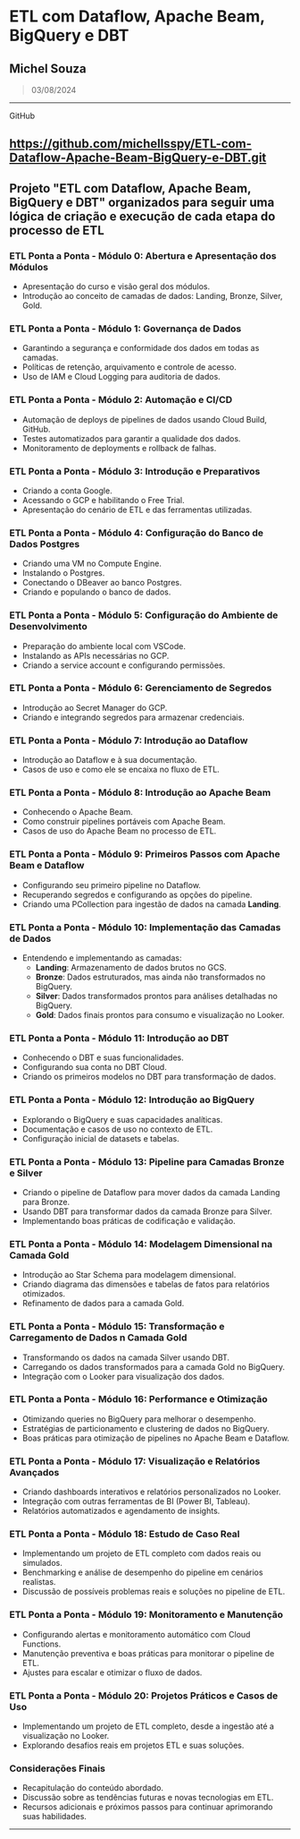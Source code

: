 # ETL com Dataflow, Apache Beam, BigQuery e DBT
## Michel Souza
> 03/08/2024
---
GitHub 

https://github.com/michellsspy/ETL-com-Dataflow-Apache-Beam-BigQuery-e-DBT.git
---

Projeto "ETL com Dataflow, Apache Beam, BigQuery e DBT" organizados para seguir uma lógica de criação e execução de cada etapa do processo de ETL
---

### ETL Ponta a Ponta - Módulo 0: Abertura e Apresentação dos Módulos
- Apresentação do curso e visão geral dos módulos.
- Introdução ao conceito de camadas de dados: Landing, Bronze, Silver, Gold.

### ETL Ponta a Ponta - Módulo 1: Governança de Dados
- Garantindo a segurança e conformidade dos dados em todas as camadas.
- Políticas de retenção, arquivamento e controle de acesso.
- Uso de IAM e Cloud Logging para auditoria de dados.

### ETL Ponta a Ponta - Módulo 2: Automação e CI/CD
- Automação de deploys de pipelines de dados usando Cloud Build, GitHub.
- Testes automatizados para garantir a qualidade dos dados.
- Monitoramento de deployments e rollback de falhas.

### ETL Ponta a Ponta - Módulo 3: Introdução e Preparativos
- Criando a conta Google.
- Acessando o GCP e habilitando o Free Trial.
- Apresentação do cenário de ETL e das ferramentas utilizadas.

### ETL Ponta a Ponta - Módulo 4: Configuração do Banco de Dados Postgres
- Criando uma VM no Compute Engine.
- Instalando o Postgres.
- Conectando o DBeaver ao banco Postgres.
- Criando e populando o banco de dados.

### ETL Ponta a Ponta - Módulo 5: Configuração do Ambiente de Desenvolvimento
- Preparação do ambiente local com VSCode.
- Instalando as APIs necessárias no GCP.
- Criando a service account e configurando permissões.

### ETL Ponta a Ponta - Módulo 6: Gerenciamento de Segredos
- Introdução ao Secret Manager do GCP.
- Criando e integrando segredos para armazenar credenciais.

### ETL Ponta a Ponta - Módulo 7: Introdução ao Dataflow
- Introdução ao Dataflow e à sua documentação.
- Casos de uso e como ele se encaixa no fluxo de ETL.

### ETL Ponta a Ponta - Módulo 8: Introdução ao Apache Beam
- Conhecendo o Apache Beam.
- Como construir pipelines portáveis com Apache Beam.
- Casos de uso do Apache Beam no processo de ETL.

### ETL Ponta a Ponta - Módulo 9: Primeiros Passos com Apache Beam e Dataflow
- Configurando seu primeiro pipeline no Dataflow.
- Recuperando segredos e configurando as opções do pipeline.
- Criando uma PCollection para ingestão de dados na camada **Landing**.

### ETL Ponta a Ponta - Módulo 10: Implementação das Camadas de Dados
- Entendendo e implementando as camadas:
  - **Landing**: Armazenamento de dados brutos no GCS.
  - **Bronze**: Dados estruturados, mas ainda não transformados no BigQuery.
  - **Silver**: Dados transformados prontos para análises detalhadas no BigQuery.
  - **Gold**: Dados finais prontos para consumo e visualização no Looker.

### ETL Ponta a Ponta - Módulo 11: Introdução ao DBT
- Conhecendo o DBT e suas funcionalidades.
- Configurando sua conta no DBT Cloud.
- Criando os primeiros modelos no DBT para transformação de dados.

### ETL Ponta a Ponta - Módulo 12: Introdução ao BigQuery
- Explorando o BigQuery e suas capacidades analíticas.
- Documentação e casos de uso no contexto de ETL.
- Configuração inicial de datasets e tabelas.

### ETL Ponta a Ponta - Módulo 13: Pipeline para Camadas Bronze e Silver
- Criando o pipeline de Dataflow para mover dados da camada Landing para Bronze.
- Usando DBT para transformar dados da camada Bronze para Silver.
- Implementando boas práticas de codificação e validação.

### ETL Ponta a Ponta - Módulo 14: Modelagem Dimensional na Camada Gold
- Introdução ao Star Schema para modelagem dimensional.
- Criando diagrama das dimensões e tabelas de fatos para relatórios otimizados.
- Refinamento de dados para a camada Gold.

### ETL Ponta a Ponta - Módulo 15: Transformação e Carregamento de Dados n Camada Gold
- Transformando os dados na camada Silver usando DBT.
- Carregando os dados transformados para a camada Gold no BigQuery.
- Integração com o Looker para visualização dos dados.

### ETL Ponta a Ponta - Módulo 16: Performance e Otimização
- Otimizando queries no BigQuery para melhorar o desempenho.
- Estratégias de particionamento e clustering de dados no BigQuery.
- Boas práticas para otimização de pipelines no Apache Beam e Dataflow.

### ETL Ponta a Ponta - Módulo 17: Visualização e Relatórios Avançados
- Criando dashboards interativos e relatórios personalizados no Looker.
- Integração com outras ferramentas de BI (Power BI, Tableau).
- Relatórios automatizados e agendamento de insights.

### ETL Ponta a Ponta - Módulo 18: Estudo de Caso Real
- Implementando um projeto de ETL completo com dados reais ou simulados.
- Benchmarking e análise de desempenho do pipeline em cenários realistas.
- Discussão de possíveis problemas reais e soluções no pipeline de ETL.

### ETL Ponta a Ponta - Módulo 19: Monitoramento e Manutenção
- Configurando alertas e monitoramento automático com Cloud Functions.
- Manutenção preventiva e boas práticas para monitorar o pipeline de ETL.
- Ajustes para escalar e otimizar o fluxo de dados.

### ETL Ponta a Ponta - Módulo 20: Projetos Práticos e Casos de Uso
- Implementando um projeto de ETL completo, desde a ingestão até a visualização no Looker.
- Explorando desafios reais em projetos ETL e suas soluções.

### Considerações Finais
- Recapitulação do conteúdo abordado.
- Discussão sobre as tendências futuras e novas tecnologias em ETL.
- Recursos adicionais e próximos passos para continuar aprimorando suas habilidades.

---
